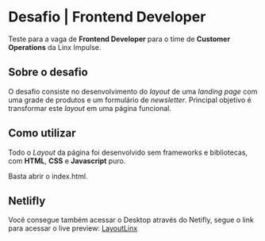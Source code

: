 # Desafio | Frontend Developer

Teste para a vaga de **Frontend Developer** para o time de **Customer Operations** da Linx Impulse.

## Sobre o desafio

O desafio consiste no desenvolvimento do *layout* de uma *landing page* com uma grade de produtos e um formulário de *newsletter*. Principal objetivo é transformar este *layout* em uma página funcional.

## Como utilizar

Todo o *Layout* da página foi desenvolvido sem frameworks e bibliotecas, com **HTML**, **CSS** e **Javascript** puro.

Basta abrir o index.html.

## Netlifly

Você consegue também acessar o Desktop através do Netifly, segue o link para acessar o live preview: [LayoutLinx](https://unruffled-carson-b22f43.netlify.app/)